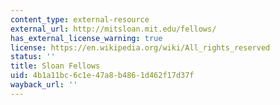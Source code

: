 ```yaml
---
content_type: external-resource
external_url: http://mitsloan.mit.edu/fellows/
has_external_license_warning: true
license: https://en.wikipedia.org/wiki/All_rights_reserved
status: ''
title: Sloan Fellows
uid: 4b1a11bc-6c1e-47a8-b486-1d462f17d37f
wayback_url: ''
---
```

